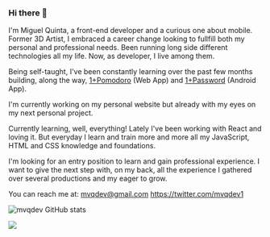 ### Hi there 👋
I'm Miguel Quinta, a front-end developer and a curious one about mobile.
Former 3D Artist, I embraced a career change looking to fullfill both my personal and professional needs. Been running long side different technologies all my life. Now, as developer, I live among them.

Being self-taught, I've been constantly learning over the past few months building, along the way, [1+Pomodoro](https://onemorepomodoro.netlify.app/) (Web App) and [1+Password](https://play.google.com/store/apps/details?id=com.mvqdev.onemorepassword) (Android App).

I'm currently working on my personal website but already with my eyes on my next personal project.

Currently learning, well, everything! 
Lately I've been working with React and loving it. But everyday I learn and train more and more all my JavaScript, HTML and CSS knowledge and foundations.

I'm looking for an entry position to learn and gain professional experience. I want to give the next step with, on my back, all the experience I gathered over several productions and my eager to grow.

You can reach me at:
mvqdev@gmail.com
https://twitter.com/mvqdev1

![mvqdev GitHub stats](https://github-readme-stats.vercel.app/api?username=mvquinta&hide=stars&show_icons=true&bg_color=2B2B2A&text_color=D1BDA9&title_color=B8654B&icon_color=8C543C&hide_border=true)

![](https://img.shields.io/badge/<WORD_ON_LEFT>-<WORD_ON_RIGHT>-informational?style=flat&logo=<LOGO_NAME>&logoColor=white&color=2B2B2A)

<!--
![Top Langs](https://github-readme-stats.vercel.app/api/top-langs/?username=mvquinta&bg_color=2B2B2A&text_color=D1BDA9&title_color=B8654B&icon_color=8C543C&hide_border=true)

<a href="https://github.com/mvquinta/1-pomodoro">
  <img align="center" src="https://github-readme-stats.vercel.app/api?username=mvquinta&hide=stars&show_icons=true&bg_color=2B2B2A&text_color=D1BDA9&title_color=B8654B&icon_color=8C543C&hide_border=true" />
</a>
<a href="https://github.com/mvquinta/OneMorePassword">
  <img align="center" src="https://github-readme-stats.vercel.app/api/top-langs/?username=mvquinta&bg_color=2B2B2A&text_color=D1BDA9&title_color=B8654B&icon_color=8C543C&hide_border=true" />
</a>



<a href="https://github.com/mvquinta/1-pomodoro">
  <img align="center" src="https://github-readme-stats.vercel.app/api/pin/?username=mvquinta&repo=1-pomodoro" />
</a>
<a href="https://github.com/mvquinta/OneMorePassword">
  <img align="center" src="https://github-readme-stats.vercel.app/api/pin/?username=mvquinta&repo=OneMorePassword" />
</a>
-->




<!--
**mvquinta/mvquinta** is a ✨ _special_ ✨ repository because its `README.md` (this file) appears on your GitHub profile.

Here are some ideas to get you started:

- 🔭 I’m currently working on ...
- 🌱 I’m currently learning ...
- 👯 I’m looking to collaborate on ...
- 🤔 I’m looking for help with ...
- 💬 Ask me about ...
- 📫 How to reach me: ...
- 😄 Pronouns: ...
- ⚡ Fun fact: ...
-->

